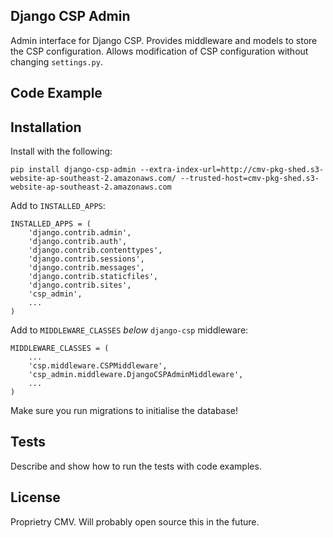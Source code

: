 ## Django CSP Admin

Admin interface for Django CSP. Provides middleware and models to store the CSP configuration. Allows modification of CSP configuration without changing ```settings.py```.

## Code Example

## Installation

Install with the following:

```
pip install django-csp-admin --extra-index-url=http://cmv-pkg-shed.s3-website-ap-southeast-2.amazonaws.com/ --trusted-host=cmv-pkg-shed.s3-website-ap-southeast-2.amazonaws.com
```

Add to ```INSTALLED_APPS```:

```
INSTALLED_APPS = (
    'django.contrib.admin',
    'django.contrib.auth',
    'django.contrib.contenttypes',
    'django.contrib.sessions',
    'django.contrib.messages',
    'django.contrib.staticfiles',
    'django.contrib.sites',
    'csp_admin',
    ...
)
```

Add to ```MIDDLEWARE_CLASSES``` _below_ ```django-csp``` middleware:

```
MIDDLEWARE_CLASSES = (
    ...
    'csp.middleware.CSPMiddleware',
    'csp_admin.middleware.DjangoCSPAdminMiddleware',
    ...
)
```

Make sure you run migrations to initialise the database!

## Tests

Describe and show how to run the tests with code examples.

## License

Proprietry CMV. Will probably open source this in the future.
